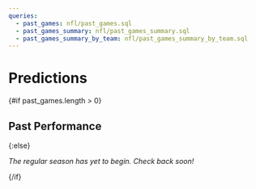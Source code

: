 ```yaml
---
queries:
  - past_games: nfl/past_games.sql
  - past_games_summary: nfl/past_games_summary.sql
  - past_games_summary_by_team: nfl/past_games_summary_by_team.sql
---
```


# Predictions

{#if past_games.length > 0}
## Past Performance

<BigValue 
    data={past_games_summary} 
    value='total_games_played' 
/> 

<BigValue 
    data={past_games_summary} 
    value='correct_predictions' 
/> 

<BigValue 
    data={past_games_summary} 
    value='accuracy_pct1' 
/> 

<Accordion>
  <AccordionItem title="Detailed Results by Team">
    <DataTable
        data={past_games_summary_by_team}
        title='Prediction Accuracy by Team'
        rows=32
    />
  </AccordionItem>
</Accordion>

{:else}

_The regular season has yet to begin. Check back soon!_

{/if}
